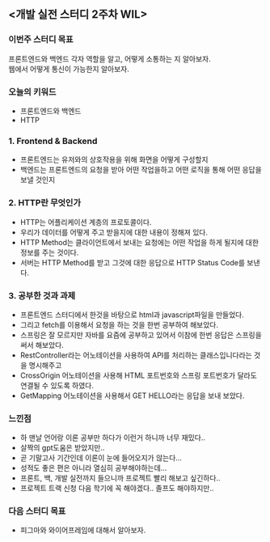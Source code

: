 ## <개발 실전 스터디 2주차 WIL>

### 이번주 스터디 목표
프론트엔드와 백엔드 각자 역할을 알고, 어떻게 소통하는 지 알아보자.  
웹에서 어떻게 통신이 가능한지 알아보자.

### 오늘의 키워드
- 프론트엔드와 백엔드
- HTTP

### 1. Frontend & Backend
- 프론트엔드는 유저와의 상호작용을 위해 화면을 어떻게 구성할지
- 백엔드는 프론트엔드의 요청을 받아 어떤 작업을하고 어떤 로직을 통해 어떤 응답을 보낼 것인지

### 2. HTTP란 무엇인가
- HTTP는 어플리케이션 계층의 프로토콜이다.
- 우리가 데이터를 어떻게 주고 받을지에 대한 내용이 정해져 있다.
- HTTP Method는 클라이언트에서 보내는 요청에는 어떤 작업을 하게 될지에 대한 정보를 주는 것이다.
- 서버는 HTTP Method를 받고 그것에 대한 응답으로 HTTP Status Code를 보낸다.

### 3. 공부한 것과 과제
- 프론트엔드 스터디에서 한것을 바탕으로 html과 javascript파일을 만들었다.
- 그리고 fetch를 이용해서 요청을 하는 것을 한번 공부하여 해보았다.
- 스프링은 잘 모르지만 자바를 요즘에 공부하고 있어서 이참에 한번 응답은 스프링을 써서 해보았다.
- RestController라는 어노테이션을 사용하여 API를 처리하는 클래스입니다라는 것을 명시해주고
- CrossOrigin 어노테이션을 사용해 HTML 포트번호와 스프링 포트번호가 달라도 연결될 수 있도록 하였다.
- GetMapping 어노테이션을 사용해서 GET HELLO라는 응답을 보내 보았다.

### 느낀점
- 하 맨날 언어랑 이론 공부만 하다가 이런거 하니까 너무 재밌다..
- 살짝의 gpt도움은 받았지만..
- 곧 기말고사 기간인데 이론이 눈에 들어오지가 않는다...
- 성적도 좋은 편은 아니라 열심히 공부해야하는데...
- 프론트, 백, 개발 실전까지 들으니까 프로젝트 빨리 해보고 싶긴하다..
- 프로젝트 트랙 신청 다음 학기에 꼭 해야겠다.. 졸프도 해야하지만..

### 다음 스터디 목표
- 피그마와 와이어프레임에 대해서 알아보자.